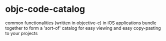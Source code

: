 # objc-code-catalog
common functionalities (written in objective-c) in iOS applications bundle together to form a 'sort-of' catalog for easy viewing and easy copy-pasting to your projects
